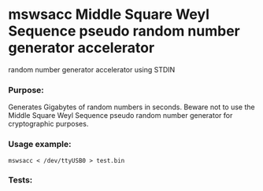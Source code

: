 # mswsacc Middle Square Weyl Sequence pseudo random number generator accelerator
random number generator accelerator using STDIN

### Purpose:
Generates Gigabytes of random numbers in seconds.
Beware not to use the Middle Square Weyl Sequence pseudo random number generator for cryptographic purposes.

### Usage example:
`mswsacc < /dev/ttyUSB0 > test.bin`

### Tests:
